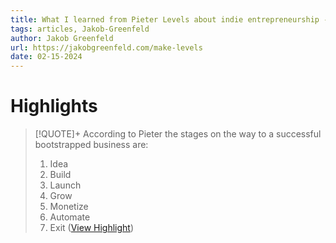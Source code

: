 ```yaml
---
title: What I learned from Pieter Levels about indie entrepreneurship - Jakob Greenfeld
tags: articles, Jakob-Greenfeld
author: Jakob Greenfeld
url: https://jakobgreenfeld.com/make-levels
date: 02-15-2024
---
```

# Highlights
> [!QUOTE]+ 
> According to Pieter the stages on the way to a successful bootstrapped business are:
> 1. Idea
> 2. Build
> 3. Launch
> 4. Grow
> 5. Monetize
> 6. Automate
> 7. Exit ([View Highlight](https://read.readwise.io/read/01hppxf689q0kdawenjj4kzth3))


